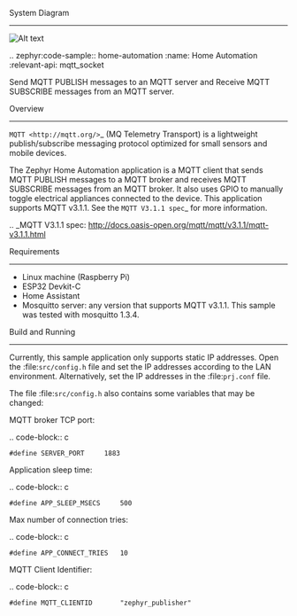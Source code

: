 System Diagram
**************
![Alt text](https://github.com/walidbadar/Home-Automation-using-Zephyr-RTOS/blob/main/Home-Automation.png)

.. zephyr:code-sample:: home-automation
   :name: Home Automation
   :relevant-api: mqtt_socket

   Send MQTT PUBLISH messages to an MQTT server and 
   Receive MQTT SUBSCRIBE messages from an MQTT server.

Overview
********

`MQTT <http://mqtt.org/>`_ (MQ Telemetry Transport) is a lightweight
publish/subscribe messaging protocol optimized for small sensors and
mobile devices.

The Zephyr Home Automation application is a MQTT client 
that sends MQTT PUBLISH messages to a MQTT broker and 
receives MQTT SUBSCRIBE messages from an MQTT broker. 
It also uses GPIO to manually toggle electrical appliances
connected to the device. This application supports MQTT v3.1.1.
See the `MQTT V3.1.1 spec`_ for more information.

.. _MQTT V3.1.1 spec: http://docs.oasis-open.org/mqtt/mqtt/v3.1.1/mqtt-v3.1.1.html

Requirements
************

- Linux machine (Raspberry Pi)
- ESP32 Devkit-C
- Home Assistant
- Mosquitto server: any version that supports MQTT v3.1.1. This sample
  was tested with mosquitto 1.3.4.

Build and Running
*****************

Currently, this sample application only supports static IP addresses.
Open the :file:`src/config.h` file and set the IP addresses according
to the LAN environment.
Alternatively, set the IP addresses in the :file:`prj.conf` file.

The file :file:`src/config.h` also contains some variables that may be changed:

MQTT broker TCP port:

.. code-block:: c

	#define SERVER_PORT		1883

Application sleep time:

.. code-block:: c

	#define APP_SLEEP_MSECS		500

Max number of connection tries:

.. code-block:: c

	#define APP_CONNECT_TRIES	10

MQTT Client Identifier:

.. code-block:: c

	#define MQTT_CLIENTID		"zephyr_publisher"
